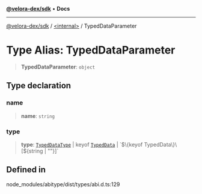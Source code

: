 [**@velora-dex/sdk**](../../README.md) • **Docs**

***

[@velora-dex/sdk](../../globals.md) / [\<internal\>](../README.md) / TypedDataParameter

# Type Alias: TypedDataParameter

> **TypedDataParameter**: `object`

## Type declaration

### name

> **name**: `string`

### type

> **type**: [`TypedDataType`](TypedDataType.md) \| keyof [`TypedData`](TypedData.md) \| \`$\{keyof TypedData\}\[$\{string \| ""\}\]\`

## Defined in

node\_modules/abitype/dist/types/abi.d.ts:129
